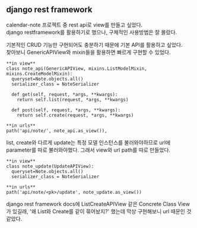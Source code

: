 ## django rest framework
calendar-note 프로젝트 중 rest api로 view를 만들고 싶었다.  
django restframework를 활용하기로 했으나, 구체적인 사용방법은 잘 몰랐다.  
 
기본적인 CRUD 기능만 구현되어도 충분하기 때문에 기본 API를 활용하고 싶었다.  
찾아보니 GenericAPIView와 mixin들을 활용하면 빠르게 구현할 수 있었다.  

    **in view**
    class note_api(GenericAPIView, mixins.ListModelMixin, mixins.CreateModelMixin):
      queryset=Note.objects.all()
      serializer_class = NoteSerializer

      def get(self, request, *args, **kwargs):
        return self.list(request, *args, **kwargs)

      def post(self, request, *args, **kwargs):
        return self.create(request, *args, **kwargs)

	**in urls**
    path('api/note/', note_api.as_view()),

list, create와 다르게 update는 특정 모델 인스턴스를 불러와야하므로 url에 parameter를 따로 불러와야했다.
그래서 view와 url path를 따로 만들었다.

	**in view**
    class note_update(UpdateAPIView):
      queryset=Note.objects.all()
      serializer_class = NoteSerializer

	**in urls**
    path('api/note/<pk>/update', note_update.as_view())
    
django rest framework docs에 ListCreateAPIView 같은 Concrete Class View 가 있길래, '왜 List와 Create를 같이 묶어놨지?' 했는데 막상 구현해보니 url 때문인 것 같았다. 
    